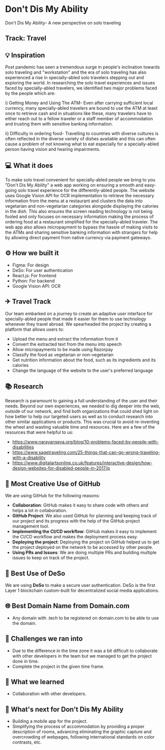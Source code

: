 # Don't Dis My Ability

Don't Dis My Ability- A new perspective on solo traveling

## Track: Travel

## 💡 Inspiration

Post pandemic has seen a tremendous surge in people's inclination towards solo traveling and "workstation" and the era of solo traveling has also experienced a rise in specially-abled solo travelers stepping out and exploring the world. In researching the solo travel experiences and issues faced by specially-abled travelers, we identified two major problems faced by the people which are:

i) Getting Money and Using The ATM- Even after carrying sufficient local currency, many specially-abled travelers are bound to use the ATM at least once to retrieve cash and in situations like these, many travelers have to either reach out to a fellow traveler or a staff member of accommodation and trusting them with sensitive banking information.

ii) Difficulty in ordering food- Travelling to countries with diverse cultures is often reflected in the diverse variety of dishes available and this can often cause a problem of not knowing what to eat especially for a specially-abled person having vision and hearing impairments.

## 💻 What it does

To make solo travel convenient for specially-abled people we bring to you "Don't Dis My Ability" a web app working on ensuring a smooth and easy-going solo travel experience for the differently-abled people. The website uses Google Vision API for OCR implementation to retrieve the necessary information from the menu at a restaurant and clusters the data into vegetarian and non-vegetarian categories alongside displaying the calories in the dish. This also ensures the screen reading technology is not being fooled and only focuses on necessary information making the process of ordering food at a restaurant simplified for the specially-abled traveler.
The web app also allows micropayment to bypass the hassle of making visits to the ATMs and sharing sensitive banking information with strangers for help by allowing direct payment from native currency via payment gateways.

## ⚙️ How we built it

- Figma: For design
- DeSo: For user authentication
- React.js: For frontend
- Python: For backend
- Google Vision API: OCR

## ✈ Travel Track

Our team embarked on a journey to create an adaptive user interface for specially-abled people that made it easier for them to use technology whenever they travel abroad. We spearheaded the project by creating a platform that allows users to:

- Upload the menu and extract the information from it
- Convert the extracted text from the menu into speech
- Allow micropayments to be made using Razorpay
- Classify the food as vegetarian or non-vegetarian
- Get nutrition information about the food, such as its ingredients and its calories
- Change the language of the website to the user's preferred language

## 📚 Research

Research is paramount to gaining a full understanding of the user and their needs. Beyond our own experiences, we needed to dig deeper into the web, outside of our network, and find both organizations that could shed light on how better to help our targeted users as well as to conduct research into other similar applications or products. This was crucial to avoid re-inventing the wheel and wasting valuable time and resources. Here are a few of the resources that were helpful to us:

- https://www.narayanseva.org/blog/10-problems-faced-by-people-with-disabilities
- https://www.sagetraveling.com/25-things-that-can-go-wrong-traveling-with-a-disability
- https://www.digitalartsonline.co.uk/features/interactive-design/how-design-websites-for-disabled-people-in-2017/p

## 🤝 Most Creative Use of GitHub

We are using GitHub for the following reasons:

- **Collaboration**: GitHub makes it easy to share code with others and helps a lot in collaboration.
- **GitHub Project**: We also used GitHub for planning and keeping track of our project and its progress with the help of the GitHub project management tool.
- **Implementing the CI/CD workflow**: GitHub makes it easy to implement the CI/CD workflow and makes the deployment process easy.
- **Deploying the project**: Deploying the project on GitHub helped us to get the project deployed on the network to be accessed by other people.
- **Using PRs and Issues**: We are doing multiple PRs and building multiple issues to keep on track of the project.

## 🔐 Best Use of DeSo

We are using **DeSo** to make a secure user authentication. DeSo is the first Layer 1 blockchain custom-built for decentralized social media applications.

## 🌐 Best Domain Name from Domain.com

- Any domain with .tech to be registered on domain.com to be able to use the domain.

## 🧠 Challenges we ran into

- Due to the difference in the time zone it was a bit difficult to collaborate with other developers in the team but we managed to get the project done in time.
- Complete the project in the given time frame.

## 📖 What we learned

- Collaboration with other developers.

## 🚀 What's next for Don't Dis My Ability

- Building a mobile app for the project.
- Simplifying the process of accommodation by providing a proper description of rooms, advancing eliminating the graphic capture and overcrowding of webpages, following international standards on color contrasts, etc.
